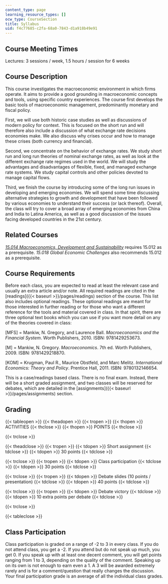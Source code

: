 ```yaml
---
content_type: page
learning_resource_types: []
ocw_type: CourseSection
title: Syllabus
uid: f4c77685-c2fa-68a0-7843-d1a918b49e91
---
```


Course Meeting Times
--------------------

Lectures: 3 sessions / week, 1.5 hours / session for 6 weeks

Course Description
------------------

This course investigates the macroeconomic environment in which firms operate. It aims to provide a good grounding in macroeconomic concepts and tools, using specific country experiences. The course first develops the basic tools of macroeconomic management, predominantly monetary and fiscal policy.

First, we will use both historic case studies as well as discussions of modern policy for context. This is focused on the short run and will therefore also include a discussion of what exchange rate decisions economies make. We also discuss why crises occur and how to manage these crises (both currency and financial).

Second, we concentrate on the behavior of exchange rates. We study short run and long run theories of nominal exchange rates, as well as look at the different exchange rate regimes used in the world. We will study the advantages and disadvantages of flexible, fixed, and managed exchange rate systems. We study capital controls and other policies devoted to manage capital flows.

Third, we finish the course by introducing some of the long run issues in developing and emerging economies. We will spend some time discussing alternative strategies to growth and development that have been followed by various economies to understand their success (or lack thereof). Overall, the class will try to cover a broad array of emerging economies from China and India to Latina America, as well as a good discussion of the issues facing developed countries in the 21st century.

Related Courses
---------------

[_15.014 Macroeconomics, Development and Sustainability_](/courses/15-014-applied-macro-and-international-economics-ii-spring-2016) requires 15.012 as a prerequisite. _15.018 Global Economic Challenges_ also recommends 15.012 as a prerequisite.

Course Requirements
-------------------

Before each class, you are expected to read at least the relevant case and usually an extra article and/or note. All required readings are cited in the [readings]({{< baseurl >}}/pages/readings) section of the course. This list also includes optional readings. These optional readings are meant for those interested in further reading or for those who want a different reference for the tools and material covered in class. In that spirit, there are three optional text books which you can use if you want more detail on any of the theories covered in class:

\[MFS\] = Mankiw, N. Gregory, and Laurence Ball. _Macroeconomics and the Financial System_. Worth Publishers, 2010. ISBN: 9781429253673.

\[M\] = Mankiw, N. Gregory. _Macroeconomics_. 7th ed. Worth Publishers, 2009. ISBN: 9781429218870.

\[KOM\] = Krugman, Paul R., Maurice Obstfeld, and Marc Melitz. _International Economics: Theory and Policy_. Prentice Hall, 2011. ISBN: 9780132146654.

This is a case/readings based class. There is no final exam. Instead, there will be a short graded assignment, and two classes will be reserved for debates, which are detailed in the [assignments]({{< baseurl >}}/pages/assignments) section.

Grading
-------

{{< tableopen >}}
{{< theadopen >}}
{{< tropen >}}
{{< thopen >}}
ACTIVITIES
{{< thclose >}}
{{< thopen >}}
POINTS
{{< thclose >}}

{{< trclose >}}

{{< theadclose >}}
{{< tropen >}}
{{< tdopen >}}
Short assignment
{{< tdclose >}}
{{< tdopen >}}
30 points
{{< tdclose >}}

{{< trclose >}}
{{< tropen >}}
{{< tdopen >}}
Class participation
{{< tdclose >}}
{{< tdopen >}}
30 points
{{< tdclose >}}

{{< trclose >}}
{{< tropen >}}
{{< tdopen >}}
Debate slides (10 points / presentation)
{{< tdclose >}}
{{< tdopen >}}
40 points
{{< tdclose >}}

{{< trclose >}}
{{< tropen >}}
{{< tdopen >}}
Debate victory
{{< tdclose >}}
{{< tdopen >}}
10 extra points per debate
{{< tdclose >}}

{{< trclose >}}

{{< tableclose >}}

Class Participation
-------------------

Class participation is graded on a range of -2 to 3 in every class. If you do not attend class, you get a -2. If you attend but do not speak up much, you get 0. If you speak up with at least one decent comment, you will get points ranging from 1 to 3, depending on the quality of the comment. Speaking up on its own is not enough to earn even a 1. A 3 will be awarded extremely rarely and is for a comment/question that really changes the discussion. Your final participation grade is an average of all the individual class grades.